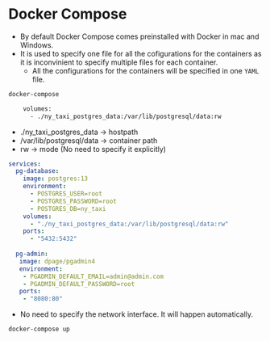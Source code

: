 # Docker Compose

- By default Docker Compose comes preinstalled with Docker in mac and Windows.
- It is used to specify one file for all the cofigurations for the containers as it is inconvinient to specify multiple files for each container.
  - All the configurations for the containers will be specified in one `YAML` file.

```bash
docker-compose
```

```bash
    volumes:
      - ./ny_taxi_postgres_data:/var/lib/postgresql/data:rw
```

- ./ny_taxi_postgres_data -> hostpath
- /var/lib/postgresql/data -> container path
- rw -> mode (No need to specify it explicitly)

```yaml
services:
  pg-database:
    image: postgres:13
    environment:
      - POSTGRES_USER=root 
      - POSTGRES_PASSWORD=root 
      - POSTGRES_DB=ny_taxi 
    volumes:
      - "./ny_taxi_postgres_data:/var/lib/postgresql/data:rw"
    ports:
      - "5432:5432"
  
  pg-admin:
   image: dpage/pgadmin4
   environment:
    - PGADMIN_DEFAULT_EMAIL=admin@admin.com
    - PGADMIN_DEFAULT_PASSWORD=root
   ports:
    - "8080:80"

```

- No need to specify the network interface. It will happen automatically.

```bash
docker-compose up
```